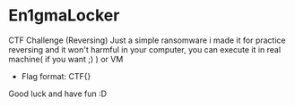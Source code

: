 # En1gmaLocker
CTF Challenge (Reversing)
Just a simple ransomware i made it for practice reversing and it won't harmful in your computer, you can execute it in real machine( if you want ;) ) or VM
* Flag format: CTF{}

Good luck and have fun :D
